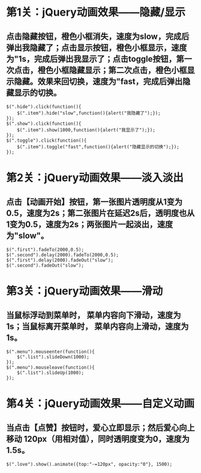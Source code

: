 # 第1关：jQuery动画效果——隐藏/显示

## 点击隐藏按钮，橙色小框消失，速度为slow，完成后弹出我隐藏了；点击显示按钮，橙色小框显示，速度为"1s，完成后弹出我显示了；点击toggle按钮，第一次点击，橙色小框隐藏显示；第二次点击，橙色小框显示隐藏。效果来回切换，速度为"fast，完成后弹出隐藏显示的切换。

    $(".hide").click(function(){
        $(".item").hide("slow",function(){alert("我隐藏了");});
    });
    $(".show").click(function(){
        $(".item").show(1000,function(){alert("我显示了");});
    });
    $(".toggle").click(function(){
        $(".item").toggle("fast",function(){alert("隐藏显示的切换");});
    });


# 第2关：jQuery动画效果——淡入淡出

## 点击【动画开始】按钮，第一张图片透明度从1变为0.5，速度为2s；第二张图片在延迟2s后，透明度也从1变为0.5，速度为2s；两张图片一起淡出，速度为"slow"。

    $(".first").fadeTo(2000,0.5);
    $(".second").delay(2000).fadeTo(2000,0.5);
    $(".first").delay(2000).fadeOut("slow");
    $(".second").fadeOut("slow");


# 第3关：jQuery动画效果——滑动

## 当鼠标浮动到菜单时， 菜单内容向下滑动，速度为1s；当鼠标离开菜单时， 菜单内容向上滑动，速度为1s。

    $(".menu").mouseenter(function(){
        $(".list").slideDown(1000);
    });
    $(".menu").mouseleave(function(){
        $(".list").slideUp(1000);
    });


# 第4关：jQuery动画效果——自定义动画

## 当点击【点赞】按钮时，爱心立即显示；然后爱心向上移动 120px（用相对值），同时透明度变为0，速度为1.5s。

    $(".love").show().animate({top:"-=120px", opacity:"0"}, 1500);